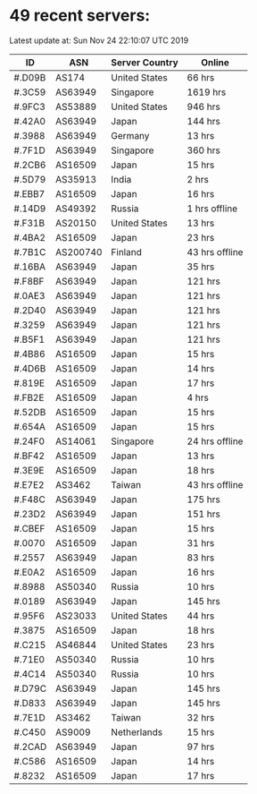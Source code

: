 # 49 recent servers:

Latest update at: Sun Nov 24 22:10:07 UTC 2019

| ID | ASN | Server Country | Online |
| -- | --- | -------------- | ------ |
| #.D09B | AS174 | United States | 66 hrs |
| #.3C59 | AS63949 | Singapore | 1619 hrs |
| #.9FC3 | AS53889 | United States | 946 hrs |
| #.42A0 | AS63949 | Japan | 144 hrs |
| #.3988 | AS63949 | Germany | 13 hrs |
| #.7F1D | AS63949 | Singapore | 360 hrs |
| #.2CB6 | AS16509 | Japan | 15 hrs |
| #.5D79 | AS35913 | India | 2 hrs |
| #.EBB7 | AS16509 | Japan | 16 hrs |
| #.14D9 | AS49392 | Russia | 1 hrs offline |
| #.F31B | AS20150 | United States | 13 hrs |
| #.4BA2 | AS16509 | Japan | 23 hrs |
| #.7B1C | AS200740 | Finland | 43 hrs offline |
| #.16BA | AS63949 | Japan | 35 hrs |
| #.F8BF | AS63949 | Japan | 121 hrs |
| #.0AE3 | AS63949 | Japan | 121 hrs |
| #.2D40 | AS63949 | Japan | 121 hrs |
| #.3259 | AS63949 | Japan | 121 hrs |
| #.B5F1 | AS63949 | Japan | 121 hrs |
| #.4B86 | AS16509 | Japan | 15 hrs |
| #.4D6B | AS16509 | Japan | 14 hrs |
| #.819E | AS16509 | Japan | 17 hrs |
| #.FB2E | AS16509 | Japan | 4 hrs |
| #.52DB | AS16509 | Japan | 15 hrs |
| #.654A | AS16509 | Japan | 15 hrs |
| #.24F0 | AS14061 | Singapore | 24 hrs offline |
| #.BF42 | AS16509 | Japan | 13 hrs |
| #.3E9E | AS16509 | Japan | 18 hrs |
| #.E7E2 | AS3462 | Taiwan | 43 hrs offline |
| #.F48C | AS63949 | Japan | 175 hrs |
| #.23D2 | AS63949 | Japan | 151 hrs |
| #.CBEF | AS16509 | Japan | 15 hrs |
| #.0070 | AS16509 | Japan | 31 hrs |
| #.2557 | AS63949 | Japan | 83 hrs |
| #.E0A2 | AS16509 | Japan | 16 hrs |
| #.8988 | AS50340 | Russia | 10 hrs |
| #.0189 | AS63949 | Japan | 145 hrs |
| #.95F6 | AS23033 | United States | 44 hrs |
| #.3875 | AS16509 | Japan | 18 hrs |
| #.C215 | AS46844 | United States | 23 hrs |
| #.71E0 | AS50340 | Russia | 10 hrs |
| #.4C14 | AS50340 | Russia | 10 hrs |
| #.D79C | AS63949 | Japan | 145 hrs |
| #.D833 | AS63949 | Japan | 145 hrs |
| #.7E1D | AS3462 | Taiwan | 32 hrs |
| #.C450 | AS9009 | Netherlands | 15 hrs |
| #.2CAD | AS63949 | Japan | 97 hrs |
| #.C586 | AS16509 | Japan | 14 hrs |
| #.8232 | AS16509 | Japan | 17 hrs |

